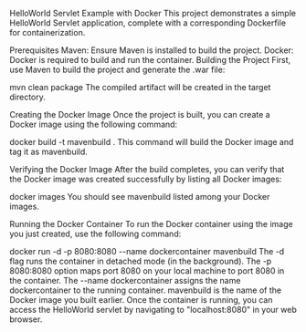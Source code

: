 HelloWorld Servlet Example with Docker
This project demonstrates a simple HelloWorld Servlet application, complete with a corresponding Dockerfile for containerization.

Prerequisites
Maven: Ensure Maven is installed to build the project.
Docker: Docker is required to build and run the container.
Building the Project
First, use Maven to build the project and generate the .war file:


mvn clean package
The compiled artifact will be created in the target directory.

Creating the Docker Image
Once the project is built, you can create a Docker image using the following command:


docker build -t mavenbuild .
This command will build the Docker image and tag it as mavenbuild.

Verifying the Docker Image
After the build completes, you can verify that the Docker image was created successfully by listing all Docker images:


docker images
You should see mavenbuild listed among your Docker images.

Running the Docker Container
To run the Docker container using the image you just created, use the following command:


docker run -d -p 8080:8080 --name dockercontainer mavenbuild
The -d flag runs the container in detached mode (in the background).
The -p 8080:8080 option maps port 8080 on your local machine to port 8080 in the container.
The --name dockercontainer assigns the name dockercontainer to the running container.
mavenbuild is the name of the Docker image you built earlier.
Once the container is running, you can access the HelloWorld servlet by navigating to "localhost:8080" in your web browser.
